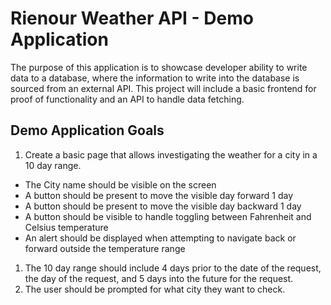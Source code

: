 # Rienour Weather API - Demo Application

The purpose of this application is to showcase developer ability to write data to a database, where the information to write into the database is sourced from an external API. This project will include a basic frontend for proof of functionality and an API to handle data fetching.

## Demo Application Goals

1. Create a basic page that allows investigating the weather for a city in a 10 day range.
  - The City name should be visible on the screen
  - A button should be present to move the visible day forward 1 day
  - A button should be present to move the visible day backward 1 day
  - A button should be visible to handle toggling between Fahrenheit and Celsius temperature
  - An alert should be displayed when attempting to navigate back or forward outside the temperature range
1. The 10 day range should include 4 days prior to the date of the request, the day of the request, and 5 days into the future for the request.
1. The user should be prompted for what city they want to check.
